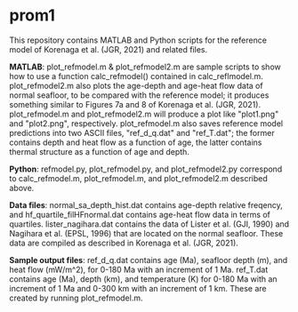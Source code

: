 # prom1
This repository contains MATLAB and Python scripts for the reference model of Korenaga et al. (JGR, 2021) and related files. 

**MATLAB**:
plot_refmodel.m & plot_refmodel2.m are sample scripts to show how to use a function calc_refmodel() contained
in calc_reflmodel.m. plot_refmodel2.m also plots the age-depth and age-heat flow data of normal seafloor, to be
compared with the reference model; it produces something similar to Figures 7a and 8 of Korenaga et al. (JGR, 2021). 
plot_refmodel.m and plot_refmodel2.m will produce a plot like "plot1.png" and "plot2.png", respectively. 
plot_refmodel.m also saves reference model predictions into two ASCII files, "ref_d_q.dat" and "ref_T.dat"; the former
contains depth and heat flow as a function of age, the latter contains thermal structure as a function of age and depth. 

**Python**:
refmodel.py, plot_refmodel.py, and plot_refmodel2.py correspond to calc_refmodel.m, plot_refmodel.m, and plot_refmodel2.m
described above. 

**Data files**:
normal_sa_depth_hist.dat contains age-depth relative freqency, and 
hf_quartile_filHFnormal.dat contains age-heat flow data in terms of quartiles. 
lister_nagihara.dat contains the data of Lister et al. (GJI, 1990) and Nagihara et al. (EPSL, 1996)
that are located on the normal seafloor. These data are compiled as described in Korenaga et al. (JGR, 2021). 

**Sample output files**:
ref_d_q.dat contains age (Ma), seafloor depth (m), and heat flow (mW/m^2), for 0-180 Ma with an increment of 1 Ma. 
ref_T.dat contains age (Ma), depth (km), and temperature (K) for 0-180 Ma with an increment of 1 Ma and 0-300 km with an increment of 1 km. 
These are created by running plot_refmodel.m. 
